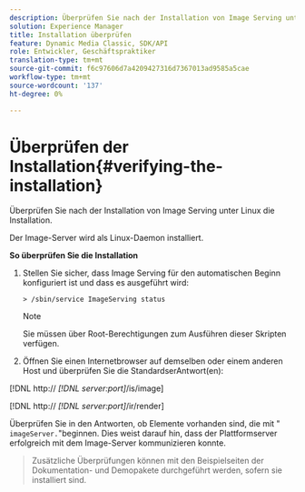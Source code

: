 ```yaml
---
description: Überprüfen Sie nach der Installation von Image Serving unter Linux die Installation.
solution: Experience Manager
title: Installation überprüfen
feature: Dynamic Media Classic, SDK/API
role: Entwickler, Geschäftspraktiker
translation-type: tm+mt
source-git-commit: f6c97606d7a4209427316d7367013ad9585a5cae
workflow-type: tm+mt
source-wordcount: '137'
ht-degree: 0%

---
```



# Überprüfen der Installation{#verifying-the-installation}

Überprüfen Sie nach der Installation von Image Serving unter Linux die Installation.

Der Image-Server wird als Linux-Daemon installiert.

**So überprüfen Sie die Installation**

1. Stellen Sie sicher, dass Image Serving für den automatischen Beginn konfiguriert ist und dass es ausgeführt wird:

   `> /sbin/service ImageServing status`

   >[!NOTE]
   >
   >Sie müssen über Root-Berechtigungen zum Ausführen dieser Skripten verfügen.

1. Öffnen Sie einen Internetbrowser auf demselben oder einem anderen Host und überprüfen Sie die StandardserAntwort(en):

[!DNL http:// *[!DNL server:port]*/is/image]

[!DNL http:// *[!DNL server:port]*/ir/render]

Überprüfen Sie in den Antworten, ob Elemente vorhanden sind, die mit &quot; `imageServer.`&quot;beginnen. Dies weist darauf hin, dass der Plattformserver erfolgreich mit dem Image-Server kommunizieren konnte.
>Zusätzliche Überprüfungen können mit den Beispielseiten der Dokumentation- und Demopakete durchgeführt werden, sofern sie installiert sind.

